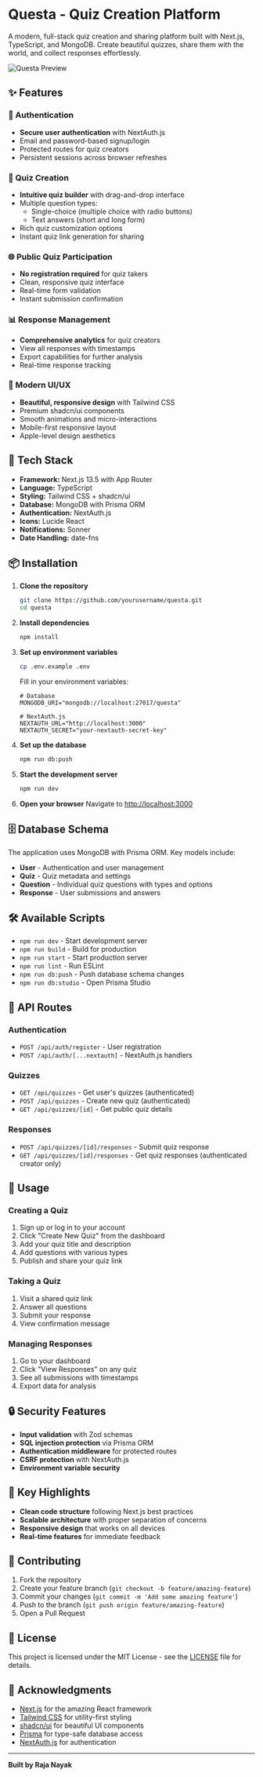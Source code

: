 # Questa - Quiz Creation Platform

A modern, full-stack quiz creation and sharing platform built with Next.js, TypeScript, and MongoDB. Create beautiful quizzes, share them with the world, and collect responses effortlessly.

![Questa Preview](https://images.pexels.com/photos/5428836/pexels-photo-5428836.jpeg?auto=compress&cs=tinysrgb&w=1200&h=600&fit=crop)

## ✨ Features

### 🔐 Authentication
- **Secure user authentication** with NextAuth.js
- Email and password-based signup/login
- Protected routes for quiz creators
- Persistent sessions across browser refreshes

### 📝 Quiz Creation
- **Intuitive quiz builder** with drag-and-drop interface
- Multiple question types:
  - Single-choice (multiple choice with radio buttons)
  - Text answers (short and long form)
- Rich quiz customization options
- Instant quiz link generation for sharing

### 🌐 Public Quiz Participation
- **No registration required** for quiz takers
- Clean, responsive quiz interface
- Real-time form validation
- Instant submission confirmation

### 📊 Response Management
- **Comprehensive analytics** for quiz creators
- View all responses with timestamps
- Export capabilities for further analysis
- Real-time response tracking

### 🎨 Modern UI/UX
- **Beautiful, responsive design** with Tailwind CSS
- Premium shadcn/ui components
- Smooth animations and micro-interactions
- Mobile-first responsive layout
- Apple-level design aesthetics

## 🚀 Tech Stack

- **Framework:** Next.js 13.5 with App Router
- **Language:** TypeScript
- **Styling:** Tailwind CSS + shadcn/ui
- **Database:** MongoDB with Prisma ORM
- **Authentication:** NextAuth.js
- **Icons:** Lucide React
- **Notifications:** Sonner
- **Date Handling:** date-fns

## 📦 Installation

1. **Clone the repository**
   ```bash
   git clone https://github.com/yourusername/questa.git
   cd questa
   ```

2. **Install dependencies**
   ```bash
   npm install
   ```

3. **Set up environment variables**
   ```bash
   cp .env.example .env
   ```
   
   Fill in your environment variables:
   ```env
   # Database
   MONGODB_URI="mongodb://localhost:27017/questa"
   
   # NextAuth.js
   NEXTAUTH_URL="http://localhost:3000"
   NEXTAUTH_SECRET="your-nextauth-secret-key"
   ```

4. **Set up the database**
   ```bash
   npm run db:push
   ```

5. **Start the development server**
   ```bash
   npm run dev
   ```

6. **Open your browser**
   Navigate to [http://localhost:3000](http://localhost:3000)

## 🗄️ Database Schema

The application uses MongoDB with Prisma ORM. Key models include:

- **User** - Authentication and user management
- **Quiz** - Quiz metadata and settings
- **Question** - Individual quiz questions with types and options
- **Response** - User submissions and answers

## 🛠️ Available Scripts

- `npm run dev` - Start development server
- `npm run build` - Build for production
- `npm run start` - Start production server
- `npm run lint` - Run ESLint
- `npm run db:push` - Push database schema changes
- `npm run db:studio` - Open Prisma Studio

## 📱 API Routes

### Authentication
- `POST /api/auth/register` - User registration
- `POST /api/auth/[...nextauth]` - NextAuth.js handlers

### Quizzes
- `GET /api/quizzes` - Get user's quizzes (authenticated)
- `POST /api/quizzes` - Create new quiz (authenticated)
- `GET /api/quizzes/[id]` - Get public quiz details

### Responses
- `POST /api/quizzes/[id]/responses` - Submit quiz response
- `GET /api/quizzes/[id]/responses` - Get quiz responses (authenticated creator only)

## 🎯 Usage

### Creating a Quiz
1. Sign up or log in to your account
2. Click "Create New Quiz" from the dashboard
3. Add your quiz title and description
4. Add questions with various types
5. Publish and share your quiz link

### Taking a Quiz
1. Visit a shared quiz link
2. Answer all questions
3. Submit your response
4. View confirmation message

### Managing Responses
1. Go to your dashboard
2. Click "View Responses" on any quiz
3. See all submissions with timestamps
4. Export data for analysis

## 🔒 Security Features

- **Input validation** with Zod schemas
- **SQL injection protection** via Prisma ORM
- **Authentication middleware** for protected routes
- **CSRF protection** with NextAuth.js
- **Environment variable security**

## 🌟 Key Highlights

- **Clean code structure** following Next.js best practices
- **Scalable architecture** with proper separation of concerns
- **Responsive design** that works on all devices
- **Real-time features** for immediate feedback

## 🤝 Contributing

1. Fork the repository
2. Create your feature branch (`git checkout -b feature/amazing-feature`)
3. Commit your changes (`git commit -m 'Add some amazing feature'`)
4. Push to the branch (`git push origin feature/amazing-feature`)
5. Open a Pull Request

## 📄 License

This project is licensed under the MIT License - see the [LICENSE](LICENSE) file for details.

## 🙏 Acknowledgments

- [Next.js](https://nextjs.org/) for the amazing React framework
- [Tailwind CSS](https://tailwindcss.com/) for utility-first styling
- [shadcn/ui](https://ui.shadcn.com/) for beautiful UI components
- [Prisma](https://prisma.io/) for type-safe database access
- [NextAuth.js](https://next-auth.js.org/) for authentication

---

**Built by Raja Nayak**

